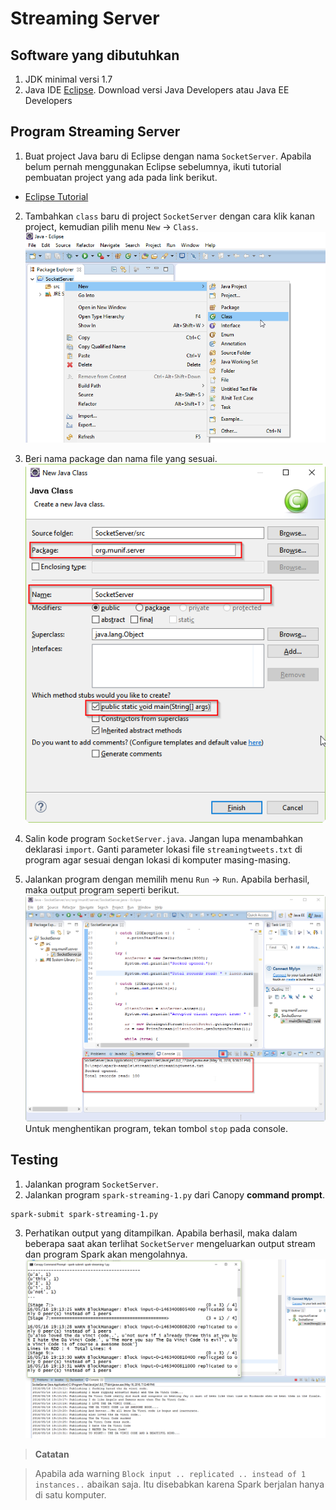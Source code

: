# Streaming Server
## Software yang dibutuhkan
1. JDK minimal versi 1.7
2. Java IDE [Eclipse](https://eclipse.org/downloads/). Download versi Java Developers atau Java EE Developers

## Program Streaming Server
1. Buat project Java baru di Eclipse dengan nama `SocketServer`. Apabila belum pernah menggunakan Eclipse sebelumnya, ikuti tutorial pembuatan project yang ada pada link berikut.
  * [Eclipse Tutorial](http://pages.cs.wisc.edu/~cs302/labs/EclipseTutorial/Step_02.html)
  
  
2. Tambahkan `class` baru di project `SocketServer` dengan cara klik kanan project, kemudian pilih menu `New` -> `Class`.
  ![Add New Class](https://raw.githubusercontent.com/munif/spark-sample/master/screenshots/streaming/add-new-class.png "Add New Class")


3. Beri nama package dan nama file yang sesuai.
  ![Name](https://raw.githubusercontent.com/munif/spark-sample/master/screenshots/streaming/add-new-class-2.png)


4. Salin kode program `SocketServer.java`. Jangan lupa menambahkan deklarasi `import`. Ganti parameter lokasi file `streamingtweets.txt` di program agar sesuai dengan lokasi di komputer masing-masing.


5. Jalankan program dengan memilih menu `Run` -> `Run`. Apabila berhasil, maka output program seperti berikut.
  ![Run](https://raw.githubusercontent.com/munif/spark-sample/master/screenshots/streaming/running-socket-server.png "Run")
  Untuk menghentikan program, tekan tombol `stop` pada console.


## Testing
1. Jalankan program `SocketServer`.
2. Jalankan program `spark-streaming-1.py` dari Canopy **command prompt**.

  ```
  spark-submit spark-streaming-1.py
  ```
3. Perhatikan output yang ditampilkan. Apabila berhasil, maka dalam beberapa saat akan terlihat `SocketServer` mengeluarkan output stream dan program Spark akan mengolahnya.
  ![Output](https://raw.githubusercontent.com/munif/spark-sample/master/screenshots/streaming/running-spark-stream.png)

  > **Catatan**
  
  > Apabila ada warning `Block input .. replicated .. instead of 1 instances..` abaikan saja. Itu disebabkan karena Spark berjalan hanya di satu komputer.
